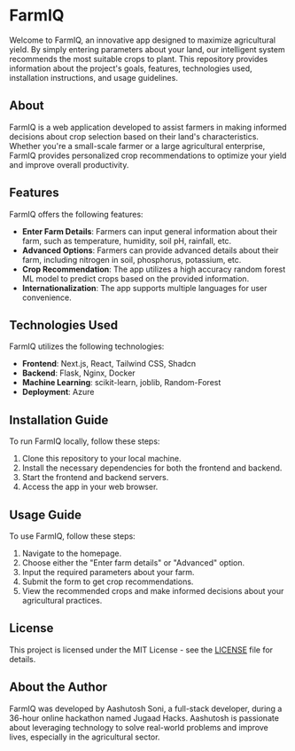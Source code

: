 # FarmIQ

Welcome to FarmIQ, an innovative app designed to maximize agricultural yield. By simply entering parameters about your land, our intelligent system recommends the most suitable crops to plant. This repository provides information about the project's goals, features, technologies used, installation instructions, and usage guidelines.

## About

FarmIQ is a web application developed to assist farmers in making informed decisions about crop selection based on their land's characteristics. Whether you're a small-scale farmer or a large agricultural enterprise, FarmIQ provides personalized crop recommendations to optimize your yield and improve overall productivity.

## Features

FarmIQ offers the following features:
- **Enter Farm Details**: Farmers can input general information about their farm, such as temperature, humidity, soil pH, rainfall, etc.
- **Advanced Options**: Farmers can provide advanced details about their farm, including nitrogen in soil, phosphorus, potassium, etc.
- **Crop Recommendation**: The app utilizes a high accuracy random forest ML model to predict crops based on the provided information.
- **Internationalization**: The app supports multiple languages for user convenience.

## Technologies Used

FarmIQ utilizes the following technologies:
- **Frontend**: Next.js, React, Tailwind CSS, Shadcn
- **Backend**: Flask, Nginx, Docker
- **Machine Learning**: scikit-learn, joblib, Random-Forest
- **Deployment**: Azure

## Installation Guide

To run FarmIQ locally, follow these steps:
1. Clone this repository to your local machine.
2. Install the necessary dependencies for both the frontend and backend.
3. Start the frontend and backend servers.
4. Access the app in your web browser.

## Usage Guide

To use FarmIQ, follow these steps:
1. Navigate to the homepage.
2. Choose either the "Enter farm details" or "Advanced" option.
3. Input the required parameters about your farm.
4. Submit the form to get crop recommendations.
5. View the recommended crops and make informed decisions about your agricultural practices.

## License

This project is licensed under the MIT License - see the [LICENSE](LICENSE) file for details.

## About the Author

FarmIQ was developed by Aashutosh Soni, a full-stack developer, during a 36-hour online hackathon named Jugaad Hacks. Aashutosh is passionate about leveraging technology to solve real-world problems and improve lives, especially in the agricultural sector.

